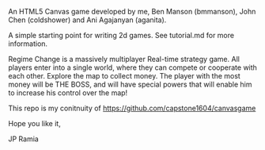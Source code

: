 An HTML5 Canvas game developed by me, Ben Manson (bmmanson), John Chen (coldshower) and Ani Agajanyan (aganita).

A simple starting point for writing 2d games. See tutorial.md for more information.

Regime Change is a massively multiplayer Real-time strategy game. All players enter into a single world, where they can compete or cooperate with each other. Explore the map to collect money. The player with the most money will be THE BOSS, and will have special powers that will enable him to increase his control over the map!

This repo is my conitnuity of https://github.com/capstone1604/canvasgame

Hope you like it,

JP Ramia

